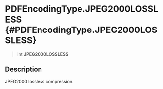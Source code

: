 PDFEncodingType.JPEG2000LOSSLESS {#PDFEncodingType.JPEG2000LOSSLESS}
================================

> int **JPEG2000LOSSLESS**

Description
-----------

JPEG2000 lossless compression.
